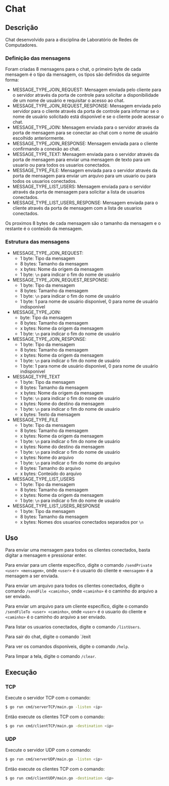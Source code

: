 # Chat

## Descrição

Chat desenvolvido para a disciplina de Laboratório de Redes de Computadores.


### Definição das mensagens

Foram criadas 8 mensagens para o chat, o primeiro byte de cada mensagem é o tipo da mensagem, os tipos são definidos da seguinte forma:

- MESSAGE_TYPE_JOIN_REQUEST: Mensagem enviada pelo cliente para o servidor através da porta de controle para solicitar a disponibilidade de um nome de usuário e requisitar o acesso ao chat.
- MESSAGE_TYPE_JOIN_REQUEST_RESPONSE: Mensagem enviada pelo servidor para o cliente através da porta de controle para informar se o nome de usuário solicitado está disponível e se o cliente pode acessar o chat.
- MESSAGE_TYPE_JOIN: Mensagem enviada para o servidor através da porta de mensagem para se conectar ao chat com o nome de usuário escolhido anteriormente.
- MESSAGE_TYPE_JOIN_RESPONSE: Mensagem enviada para o cliente confirmando a conexão ao chat.
- MESSAGE_TYPE_TEXT: Mensagem enviada para o servidor através da porta de mensagem para enviar uma mensagem de texto para um usuario ou para todos os usuarios conectados.
- MESSAGE_TYPE_FILE: Mensagem enviada para o servidor através da porta de mensagem para enviar um arquivo para um usuario ou para todos os usuarios conectados.
- MESSAGE_TYPE_LIST_USERS: Mensagem enviada para o servidor através da porta de mensagem para solicitar a lista de usuarios conectados.
- MESSAGE_TYPE_LIST_USERS_RESPONSE: Mensagem enviada para o cliente através da porta de mensagem com a lista de usuarios conectados.

Os proximos 8 bytes de cada mensagem são o tamanho da mensagem e o restante é o conteúdo da mensagem.

### Estrutura das mensagens

- MESSAGE_TYPE_JOIN_REQUEST:
  - 1 byte: Tipo da mensagem
  - 8 bytes: Tamanho da mensagem
  - x bytes: Nome da origem da mensagem
  - 1 byte: `\n` para indicar o fim do nome de usuário
- MESSAGE_TYPE_JOIN_REQUEST_RESPONSE:
  - 1 byte: Tipo da mensagem
  - 8 bytes: Tamanho da mensagem
  - 1 byte: `\n` para indicar o fim do nome de usuário
  - 1 byte: 1 para nome de usuário disponível, 0 para nome de usuário indisponível
- MESSAGE_TYPE_JOIN:
  - byte: Tipo da mensagem
  - 8 bytes: Tamanho da mensagem
  - x bytes: Nome da origem da mensagem
  - 1 byte: `\n` para indicar o fim do nome de usuário
- MESSAGE_TYPE_JOIN_RESPONSE:
  - 1 byte: Tipo da mensagem
  - 8 bytes: Tamanho da mensagem
  - x bytes: Nome da origem da mensagem
  - 1 byte: `\n` para indicar o fim do nome de usuário
  - 1 byte: 1 para nome de usuário disponível, 0 para nome de usuário indisponível
- MESSAGE_TYPE_TEXT
  - 1 byte: Tipo da mensagem
  - 8 bytes: Tamanho da mensagem
  - x bytes: Nome da origem da mensagem
  - 1 byte: `\n` para indicar o fim do nome de usuário
  - x bytes: Nome do destino da mensagem
  - 1 byte: `\n` para indicar o fim do nome de usuário
  - x bytes: Texto da mensagem
- MESSAGE_TYPE_FILE
  - 1 byte: Tipo da mensagem
  - 8 bytes: Tamanho da mensagem
  - x bytes: Nome da origem da mensagem
  - 1 byte: `\n` para indicar o fim do nome de usuário
  - x bytes: Nome do destino da mensagem
  - 1 byte: `\n` para indicar o fim do nome de usuário
  - x bytes: Nome do arquivo
  - 1 byte: `\n` para indicar o fim do nome do arquivo
  - 8 bytes: Tamanho do arquivo
  - x bytes: Conteúdo do arquivo
- MESSAGE_TYPE_LIST_USERS
  - 1 byte: Tipo da mensagem
  - 8 bytes: Tamanho da mensagem
  - x bytes: Nome da origem da mensagem
  - 1 byte: `\n` para indicar o fim do nome de usuário
- MESSAGE_TYPE_LIST_USERS_RESPONSE
  - 1 byte: Tipo da mensagem
  - 8 bytes: Tamanho da mensagem
  - x bytes: Nomes dos usuarios conectados separados por `\n`

## Uso

Para enviar uma mensagem para todos os clientes conectados, basta digitar a mensagem e pressionar enter.

Para enviar para um cliente específico, digite o comando `/sendPrivate <user> <mensagem>`, onde `<user>` é o usuario do cliente e `<mensagem>` é a mensagem a ser enviada.

Para enviar um arquivo para todos os clientes conectados, digite o comando `/sendFile <caminho>`, onde `<caminho>` é o caminho do arquivo a ser enviado.

Para enviar um arquivo para um cliente específico, digite o comando `/sendFileTo <user> <caminho>`, onde `<user>` é o usuario do cliente e `<caminho>` é o caminho do arquivo a ser enviado.

Para listar os usuarios conectados, digite o comando `/listUsers`.

Para sair do chat, digite o comando `/exit

Para ver os comandos disponíveis, digite o comando `/help`.

Para limpar a tela, digite o comando `/clear`.
## Execução

### TCP
Execute o servidor TCP com o comando:

```bash
$ go run cmd/serverTCP/main.go -listen <ip>
```

Então execute os clientes TCP com o comando:

```bash
$ go run cmd/clientTCP/main.go -destination <ip>
```

### UDP
Execute o servidor UDP com o comando:

```bash
$ go run cmd/serverUDP/main.go -listen <ip>
```

Então execute os clientes TCP com o comando:

```bash
$ go run cmd/clientUDP/main.go -destination <ip>
```

